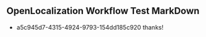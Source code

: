 ## OpenLocalization Workflow Test MarkDown
* a5c945d7-4315-4924-9793-154dd185c920 thanks!

<!--HONumber=Feb17_HO2-->



